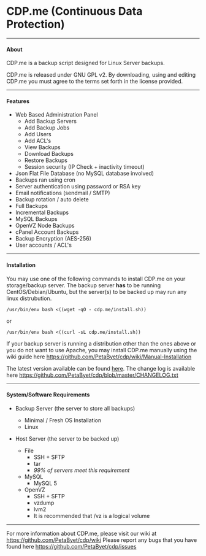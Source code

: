 CDP.me (Continuous Data Protection)
===
---------------------------------------
#### About
CDP.me is a backup script designed for Linux Server backups.

CDP.me is released under GNU GPL v2. By downloading, using and editing CDP.me you must agree to the terms set forth in the license provided.

---------------------------------------
#### Features 
* Web Based Administration Panel
  * Add Backup Servers
  * Add Backup Jobs
  * Add Users
  * Add ACL's
  * View Backups
  * Download Backups
  * Restore Backups
  * Session security (IP Check + inactivity timeout)
* Json Flat File Database (no MySQL database involved)
* Backups ran using cron
* Server authentication using password or RSA key
* Email notifications (sendmail / SMTP)
* Backup rotation / auto delete
* Full Backups
* Incremental Backups
* MySQL Backups
* OpenVZ Node Backups
* cPanel Account Backups
* Backup Encryption (AES-256)
* User accounts / ACL's

---------------------------------------
#### Installation
You may use one of the following commands to install CDP.me on your storage/backup server.
The backup server **has** to be running CentOS/Debian/Ubuntu, but the server(s) to be backed up may run any linux distrubution.

`/usr/bin/env bash <((wget -qO - cdp.me/install.sh))`

or

`/usr/bin/env bash <((curl -sL cdp.me/install.sh))`

If your backup server is running a distribution other than the ones above or you do not want to use Apache, you may install CDP.me manually using the wiki guide here https://github.com/PetaByet/cdp/wiki/Manual-Installation

The latest version available can be found [here](https://github.com/PetaByet/cdp/releases). The change log is available here https://github.com/PetaByet/cdp/blob/master/CHANGELOG.txt

---------------------------------------
#### System/Software Requirements
* Backup Server (the server to store all backups)
  * Minimal / Fresh OS Installation
  * Linux
  
* Host Server (the server to be backed up)
  * File
    * SSH + SFTP
    * tar
    * *99% of servers meet this requirement*
  * MySQL
    * MySQL 5
  * OpenVZ
    * SSH + SFTP
    * vzdump
    * lvm2
    * It is recommended that /vz is a logical volume
  
---------------------------------------
For more information about CDP.me, please visit our wiki at https://github.com/PetaByet/cdp/wiki
Please report any bugs that you have found here https://github.com/PetaByet/cdp/issues
  
